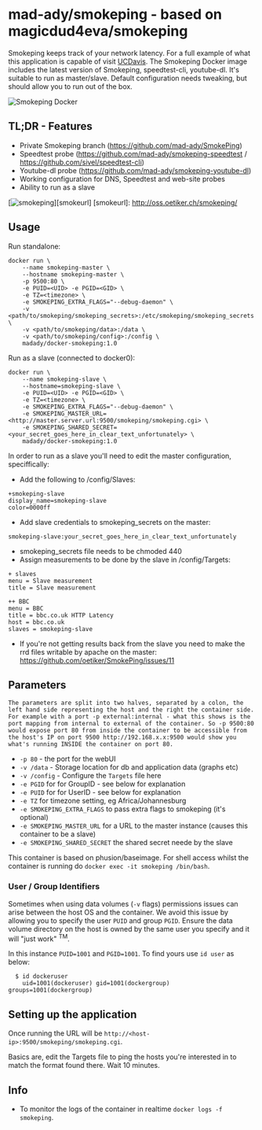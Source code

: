 # mad-ady/smokeping - based on magicdud4eva/smokeping

Smokeping keeps track of your network latency. For a full example of what this application is capable of visit [UCDavis](http://smokeping.ucdavis.edu/cgi-bin/smokeping.fcgi). The Smokeping Docker image includes the latest version of Smokeping, speedtest-cli, youtube-dl. It's suitable to run as master/slave. Default configuration needs tweaking, but should allow you to run out of the box.

![Smokeping Docker](https://github.com/magicdude4eva/docker-smokeping/raw/master/docker-smokeping.png)

## TL;DR - Features
* Private Smokeping branch (https://github.com/mad-ady/SmokePing)
* Speedtest probe (https://github.com/mad-ady/smokeping-speedtest / https://github.com/sivel/speedtest-cli)
* Youtube-dl probe (https://github.com/mad-ady/smokeping-youtube-dl)
* Working configuration for DNS, Speedtest and web-site probes
* Ability to run as a slave

[![smokeping](http://oss.oetiker.ch/smokeping/inc/smokeping-logo.png)][smokeurl]
[smokeurl]: http://oss.oetiker.ch/smokeping/

## Usage
Run standalone:

```
docker run \
    --name smokeping-master \
    --hostname smokeping-master \
    -p 9500:80 \
    -e PUID=<UID> -e PGID=<GID> \
    -e TZ=<timezone> \
    -e SMOKEPING_EXTRA_FLAGS="--debug-daemon" \
    -v <path/to/smokeping/smokeping_secrets>:/etc/smokeping/smokeping_secrets \
    -v <path/to/smokeping/data>:/data \
    -v <path/to/smokeping/config>:/config \
    madady/docker-smokeping:1.0
```

Run as a slave (connected to docker0):
```
docker run \
    --name smokeping-slave \
    --hostname=smokeping-slave \
    -e PUID=<UID> -e PGID=<GID> \
    -e TZ=<timezone> \
    -e SMOKEPING_EXTRA_FLAGS="--debug-daemon" \
    -e SMOKEPING_MASTER_URL=<http://master.server.url:9500/smokeping/smokeping.cgi> \
    -e SMOKEPING_SHARED_SECRET=<your_secret_goes_here_in_clear_text_unfortunately> \
    madady/docker-smokeping:1.0
```
In order to run as a slave you'll need to edit the master configuration, speciffically:
* Add the following to /config/Slaves:
```
+smokeping-slave
display_name=smokeping-slave
color=0000ff
```
* Add slave credentials to smokeping_secrets on the master:
```
smokeping-slave:your_secret_goes_here_in_clear_text_unfortunately
```
* smokeping_secrets file needs to be chmoded 440
* Assign measurements to be done by the slave in /config/Targets:
```
+ slaves
menu = Slave measurement
title = Slave measurement

++ BBC
menu = BBC
title = bbc.co.uk HTTP Latency
host = bbc.co.uk
slaves = smokeping-slave
```
* If you're not getting results back from the slave you need to make the rrd files writable by apache on the master: https://github.com/oetiker/SmokePing/issues/11

## Parameters

`The parameters are split into two halves, separated by a colon, the left hand side representing the host and the right the container side. 
For example with a port -p external:internal - what this shows is the port mapping from internal to external of the container.
So -p 9500:80 would expose port 80 from inside the container to be accessible from the host's IP on port 9500
http://192.168.x.x:9500 would show you what's running INSIDE the container on port 80.`


* `-p 80` - the port for the webUI
* `-v /data` - Storage location for db and application data (graphs etc)
* `-v /config` - Configure the `Targets` file here
* `-e PGID` for for GroupID - see below for explanation
* `-e PUID` for for UserID - see below for explanation
* `-e TZ` for timezone setting, eg Africa/Johannesburg
* `-e SMOKEPING_EXTRA_FLAGS` to pass extra flags to smokeping (it's optional)
* `-e SMOKEPING_MASTER_URL` for a URL to the master instance (causes this container to be a slave)
* `-e SMOKEPING_SHARED_SECRET` the shared secret neede by the slave


This container is based on phusion/baseimage. For shell access whilst the container is running do `docker exec -it smokeping /bin/bash`.

### User / Group Identifiers
Sometimes when using data volumes (`-v` flags) permissions issues can arise between the host OS and the container. We avoid this issue by allowing you to specify the user `PUID` and group `PGID`. Ensure the data volume directory on the host is owned by the same user you specify and it will "just work" <sup>TM</sup>.

In this instance `PUID=1001` and `PGID=1001`. To find yours use `id user` as below:

```
  $ id dockeruser
    uid=1001(dockeruser) gid=1001(dockergroup) groups=1001(dockergroup)
```

## Setting up the application 

Once running the URL will be `http://<host-ip>:9500/smokeping/smokeping.cgi`.

Basics are, edit the Targets file to ping the hosts you're interested in to match the format found there. 
Wait 10 minutes.

## Info

* To monitor the logs of the container in realtime `docker logs -f smokeping`.

